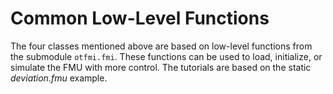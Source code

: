 # Common Low-Level Functions

The four classes mentioned above are based on low-level functions from the submodule `otfmi.fmi`. These functions can be used to load, initialize, or simulate the FMU with more control. The tutorials are based on the static *deviation.fmu* example.

```{tableofcontents}
```
